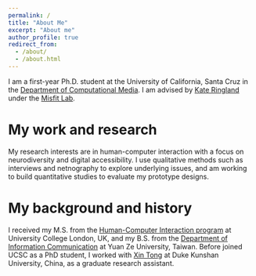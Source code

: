 ```yaml
---
permalink: /
title: "About Me"
excerpt: "About me"
author_profile: true
redirect_from:
  - /about/
  - /about.html
---
```


I am a first-year Ph.D. student at the University of California, Santa Cruz in the [Department of Computational Media](https://engineering.ucsc.edu/departments/computational-media/). I am advised by [Kate Ringland](https://kateringland.com/) under the [Misfit Lab](https://www.misfit-lab.com/).

My work and research
======
My research interests are in human-computer interaction with a focus on neurodiversity and digital accessibility. I use qualitative methods such as interviews and netnography to explore underlying issues, and am working to build quantitative studies to evaluate my prototype designs.


My background and history
======
I received my M.S. from the [Human-Computer Interaction program](https://uclic.ucl.ac.uk/) at University College London, UK, and my B.S. from the [Department of Information Communication](http://www.infocom.yzu.edu.tw/index.php/en/information-2) at Yuan Ze University, Taiwan. Before joined UCSC as a PhD student, I worked with [Xin Tong](https://scholars.duke.edu/person/xin.tong) at Duke Kunshan University, China, as a graduate research assistant.
